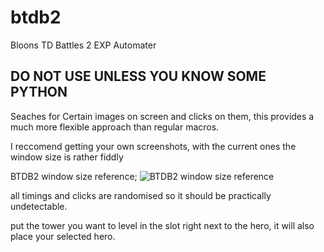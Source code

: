 # btdb2
Bloons TD Battles 2 EXP Automater

DO NOT USE UNLESS YOU KNOW SOME PYTHON
--------------------------------------

Seaches for Certain images on screen and clicks on them, this provides a much more flexible approach than regular macros.

I reccomend getting your own screenshots, with the current ones the window size is rather fiddly 

BTDB2 window size reference;
![BTDB2 window size reference](https://user-images.githubusercontent.com/48266942/146490979-dc8baca2-36e8-4c92-a215-c47ea0250d39.png)


all timings and clicks are randomised so it should be practically undetectable.

put the tower you want to level in the slot right next to the hero, it will also place your selected hero.
